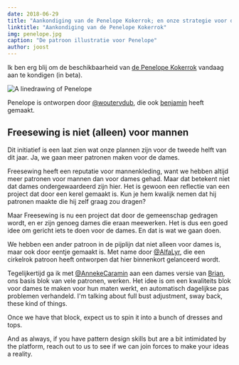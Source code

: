 ```yaml
---
date: 2018-06-29
title: "Aankondiging van de Penelope Kokerrok; en onze strategie voor dameskleding"
linktitle: "Aankondiging van de Penelope Kokerrok"
img: penelope.jpg
caption: "De patroon illustratie voor Penelope"
author: joost
---
```


Ik ben erg blij om de beschikbaarheid van [de Penelope Kokerrok](/patterns/penelope) vandaag aan te kondigen (in beta).

![A linedrawing of Penelope](linedrawing.svg)

Penelope is ontworpen door [@woutervdub](/users/woutervdub), die ook [benjamin](/patterns/benjamin) heeft gemaakt.

## Freesewing is niet (alleen) voor mannen

Dit initiatief is een laat zien wat onze plannen zijn voor de tweede helft van dit jaar. Ja, we gaan meer patronen maken voor de dames.

Freesewing heeft een reputatie voor mannenkleding, want we hebben altijd meer patronen voor mannen dan voor dames gehad. Maar dat betekent niet dat dames ondergewaardeerd zijn hier. Het is gewoon een reflectie van een project dat door een kerel gemaakt is. Kun je hem kwalijk nemen dat hij patronen maakte die hij zelf graag zou dragen?

Maar Freesewing is nu een project dat door de gemeenschap gedragen wordt, en er zijn genoeg dames die eraan meewerken. Het is dus een goed idee om gericht iets te doen voor de dames. En dat is wat we gaan doen.

We hebben een ander patroon in de pijplijn dat niet alleen voor dames is, maar ook door eentje gemaakt is. Met name door [@AlfaLyr](/users/alfalyr), die een cirkelrok patroon heeft ontworpen dat hier binnenkort gelanceerd wordt.

Tegelijkertijd ga ik met [@AnnekeCaramin](/users/annekecaramin) aan een dames versie van [Brian](/patterns/brian), ons basis blok van vele patronen, werken. Het idee is om een kwaliteits blok voor dames te maken voor hun maten werkt, en automatisch dagelijkse pas problemen verhandeld. I'm talking about full bust adjustment, sway back, these kind of things.

Once we have that block, expect us to spin it into a bunch of dresses and tops.

And as always, if you have pattern design skills but are a bit intimidated by the platform, reach out to us to see if we can join forces to make your ideas a reality.